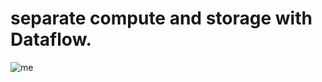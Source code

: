 # separate compute and storage with Dataflow.

![me]([https://github.com/sujitdhamale/GCP-Dataflow/blob/main/Images/DataFLow%20(2).png](https://github.com/sujitdhamale/GCP-Dataflow/blob/main/Images/separate%20compute%20and%20storage%20with%20Dataflow..png))
